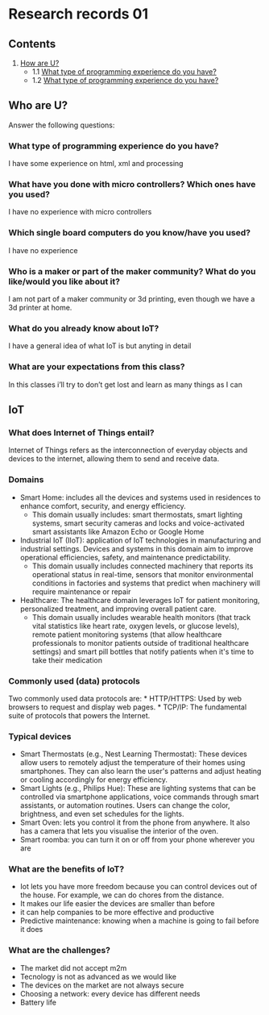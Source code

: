 # Research records 01

## Contents

1. [How are U?](/Cristina/researches/research01/README.md#who-are-u)
   * 1.1 [What type of programming experience do you have?](/Cristina/researches/research01/README.md#what-type-of-programming-experience-do-you-have)
   * 1.2 [What type of programming experience do you have?](/Cristina/researches/research01/README.md#what-type-of-programming-experience-do-you-have)

## Who are U?
Answer the following questions:

### What type of programming experience do you have?
I have some experience on html, xml and processing

### What have you done with micro controllers? Which ones have you used?
I have no experience with micro controllers

### Which single board computers do you know/have you used?
I have no experience

### Who is a maker or part of the maker community? What do you like/would you like about it?
I am not part of a maker community or 3d printing, even though we have a 3d printer at home.

### What do you already know about IoT?
I have a general idea of what IoT is but anyting in detail

### What are your expectations from this class?
In this classes i’ll try to don’t get lost and learn as many things as I can


## IoT

### What does Internet of Things entail?
Internet of Things refers as the interconnection of everyday objects and devices to the internet, allowing them to send and receive data. 

### Domains
* Smart Home: includes all the devices and systems used in residences to enhance comfort, security, and energy efficiency.
    * This domain usually includes: smart thermostats, smart lighting systems, smart security cameras and locks  and voice-activated smart assistants like Amazon Echo or Google Home
* Industrial IoT (IIoT): application of IoT technologies in manufacturing and industrial settings. Devices and systems in this domain aim to improve operational efficiencies, safety, and maintenance predictability. 
    * This domain usually includes connected machinery that reports its operational status in real-time, sensors that monitor                   environmental conditions in factories and systems that predict when machinery will require maintenance or repair
* Healthcare: The healthcare domain leverages IoT for patient monitoring, personalized treatment, and improving overall patient care. 
    * This domain usually includes wearable health monitors (that track vital statistics like heart rate, oxygen levels, or glucose             levels), remote patient monitoring systems (that allow healthcare professionals to monitor patients outside of traditional                 healthcare settings) and smart pill bottles that notify patients when it's time to take their medication


### Commonly used (data) protocols
Two commonly used data protocols are:
    * HTTP/HTTPS: Used by web browsers to request and display web pages.
    * TCP/IP: The fundamental suite of protocols that powers the Internet.


### Typical devices
* Smart Thermostats (e.g., Nest Learning Thermostat): These devices allow users to remotely adjust the temperature of their homes using smartphones. They can also learn the user's patterns and adjust heating or cooling accordingly for energy efficiency.
* Smart Lights (e.g., Philips Hue): These are lighting systems that can be controlled via smartphone applications, voice commands through smart assistants, or automation routines. Users can change the color, brightness, and even set schedules for the lights.
* Smart Oven: lets you control it from the phone from anywhere. It also has a camera that lets you visualise the interior of the oven.
* Smart roomba: you can turn it on or off from your phone wherever you are


### What are the benefits of IoT?
  * Iot lets you have more freedom because you can control devices out of the house. For example, we can do chores from the distance. 
  * It makes our life easier
the devices are smaller than before
  * it can help companies to be more effective and productive
  * Predictive maintenance: knowing when a machine is going to fail before it does


### What are the challenges?
  * The market did not accept m2m
  * Tecnology is not as advanced as we would like
  * The devices on the market are not always secure
  * Choosing a network: every device has different needs
  * Battery life

